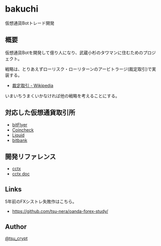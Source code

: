 bakuchi
===

仮想通貨Botトレード開発

## 概要

仮想通貨Botを開発して億り人になり、武蔵小杉のタワマンに住むためのプロジェクト。

戦略は、とりあえずローリスク・ローリターンのアービトラージ(裁定取引)で実装する。

* [裁定取引 \- Wikipedia](https://ja.wikipedia.org/wiki/%E8%A3%81%E5%AE%9A%E5%8F%96%E5%BC%95)

いまいちうまくいかなければ他の戦略を考えることにする。

## 対応した仮想通貨取引所

* [bitFlyer](https://bitflyer.com/ja-jp/)
* [Coincheck](https://coincheck.com/ja/)
* [Liquid](https://www.liquid.com/ja/)
* [bitbank](https://bitbank.cc/)

## 開発リファレンス

* [cctx](https://github.com/ccxt/ccxt)
* [cctx doc](https://github.com/ccxt/ccxt/wiki)

## Links

5年前のFXシストレ失敗作はこちら。

* https://github.com/tsu-nera/oanda-forex-study/

## Author

[@tsu_crypt](https://twitter.com/tsu_crypt)
